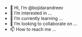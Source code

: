 - 👋 Hi, I’m @bojidarandreev
- 👀 I’m interested in ...
- 🌱 I’m currently learning ...
- 💞️ I’m looking to collaborate on ...
- 📫 How to reach me ...

<!---
bojidarandreev/bojidarandreev is a ✨ special ✨ repository because its `README.md` (this file) appears on your GitHub profile.
You can click the Preview link to take a look at your changes.
--->
